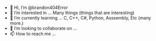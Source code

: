 - 👋 Hi, I’m @brandon404Error
- 👀 I’m interested in ... Many things (things that are interesting)
- 🌱 I’m currently learning ... C, C++, C#, Python, Asssembly, Etc (many more.)
- 💞️ I’m looking to collaborate on ...
- 📫 How to reach me ...

<!---
brandon404Error/brandon404Error is a ✨ special ✨ repository because its `README.md` (this file) appears on your GitHub profile.
You can click the Preview link to take a look at your changes.
--->
